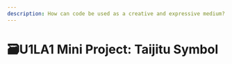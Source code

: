 ```yaml
---
description: How can code be used as a creative and expressive medium?
---
```


# 🗃U1LA1 Mini Project: Taijitu Symbol

